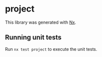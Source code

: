 # project

This library was generated with [Nx](https://nx.dev).

## Running unit tests

Run `nx test project` to execute the unit tests.
